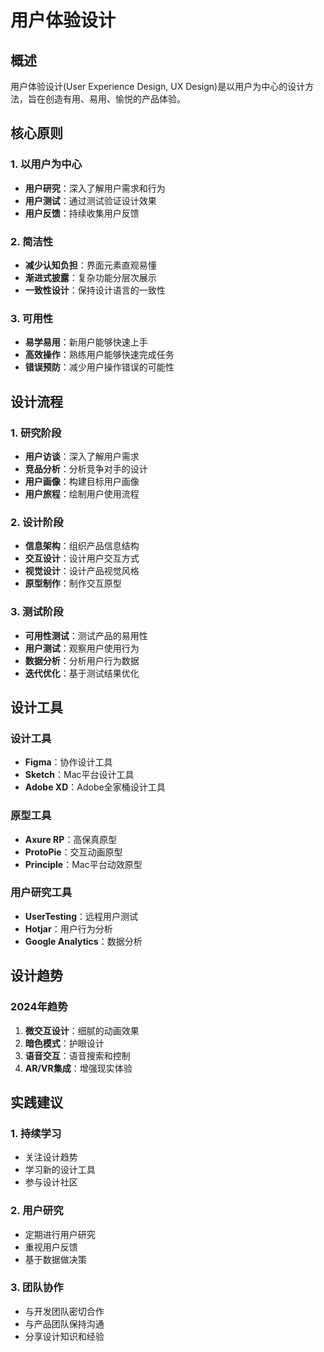# 用户体验设计

## 概述
用户体验设计(User Experience Design, UX Design)是以用户为中心的设计方法，旨在创造有用、易用、愉悦的产品体验。

## 核心原则

### 1. 以用户为中心
- **用户研究**：深入了解用户需求和行为
- **用户测试**：通过测试验证设计效果
- **用户反馈**：持续收集用户反馈

### 2. 简洁性
- **减少认知负担**：界面元素直观易懂
- **渐进式披露**：复杂功能分层次展示
- **一致性设计**：保持设计语言的一致性

### 3. 可用性
- **易学易用**：新用户能够快速上手
- **高效操作**：熟练用户能够快速完成任务
- **错误预防**：减少用户操作错误的可能性

## 设计流程

### 1. 研究阶段
- **用户访谈**：深入了解用户需求
- **竞品分析**：分析竞争对手的设计
- **用户画像**：构建目标用户画像
- **用户旅程**：绘制用户使用流程

### 2. 设计阶段
- **信息架构**：组织产品信息结构
- **交互设计**：设计用户交互方式
- **视觉设计**：设计产品视觉风格
- **原型制作**：制作交互原型

### 3. 测试阶段
- **可用性测试**：测试产品的易用性
- **用户测试**：观察用户使用行为
- **数据分析**：分析用户行为数据
- **迭代优化**：基于测试结果优化

## 设计工具

### 设计工具
- **Figma**：协作设计工具
- **Sketch**：Mac平台设计工具
- **Adobe XD**：Adobe全家桶设计工具

### 原型工具
- **Axure RP**：高保真原型
- **ProtoPie**：交互动画原型
- **Principle**：Mac平台动效原型

### 用户研究工具
- **UserTesting**：远程用户测试
- **Hotjar**：用户行为分析
- **Google Analytics**：数据分析

## 设计趋势

### 2024年趋势
1. **微交互设计**：细腻的动画效果
2. **暗色模式**：护眼设计
3. **语音交互**：语音搜索和控制
4. **AR/VR集成**：增强现实体验

## 实践建议

### 1. 持续学习
- 关注设计趋势
- 学习新的设计工具
- 参与设计社区

### 2. 用户研究
- 定期进行用户研究
- 重视用户反馈
- 基于数据做决策

### 3. 团队协作
- 与开发团队密切合作
- 与产品团队保持沟通
- 分享设计知识和经验 